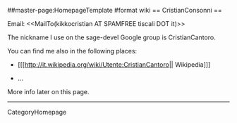 ##master-page:HomepageTemplate
#format wiki
== CristianConsonni ==

Email: <<MailTo(kikkocristian AT SPAMFREE tiscali DOT it)>>

The nickname I use on the sage-devel Google group is CristianCantoro.

You can find me also in the following places:

* [[[http://it.wikipedia.org/wiki/Utente:CristianCantoro|| Wikipedia]]]

* ...

More info later on this page.

----
CategoryHomepage
